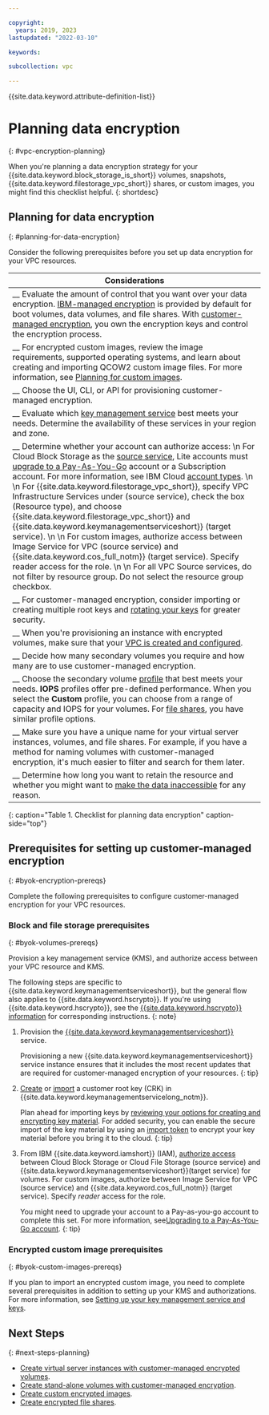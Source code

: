 ```yaml
---

copyright:
  years: 2019, 2023
lastupdated: "2022-03-10"

keywords:

subcollection: vpc

---
```


{{site.data.keyword.attribute-definition-list}}

# Planning data encryption
{: #vpc-encryption-planning}

When you're planning a data encryption strategy for your {{site.data.keyword.block_storage_is_short}} volumes, snapshots, {{site.data.keyword.filestorage_vpc_short}} shares, or custom images, you might find this checklist helpful.
{: shortdesc}

## Planning for data encryption
{: #planning-for-data-encryption}

Consider the following prerequisites before you set up data encryption for your VPC resources.

|        Considerations|
|-------------------|
|__ Evaluate the amount of control that you want over your data encryption. [IBM-managed encryption](/docs/vpc?topic=vpc-vpc-encryption-about#vpc-provider-managed-encryption) is provided by default for boot volumes, data volumes, and file shares. With [customer-managed encryption](/docs/vpc?topic=vpc-vpc-encryption-about#vpc-customer-managed-encryption), you own the encryption keys and control the encryption process. |
|__ For encrypted custom images, review the image requirements, supported operating systems, and learn about creating and importing QCOW2 custom image files. For more information, see [Planning for custom images](/docs/vpc?topic=vpc-planning-custom-images). |
|__ Choose the UI, CLI, or API for provisioning customer-managed encryption. |
|__ Evaluate which [key management service](#byok-encryption-prereqs) best meets your needs. Determine the availability of these services in your region and zone. |
|__ Determine whether your account can authorize access:  \n For Cloud Block Storage as the [source service](/docs/vpc?topic=vpc-vpc-encryption-planning#byok-volumes-prereqs), Lite accounts must [upgrade to a Pay-As-You-Go](/docs/account?topic=account-upgrading-account#upgrade-paygo) account or a Subscription account. For more information, see IBM Cloud [account types](/docs/account?topic=account-accounts). \n \n For {{site.data.keyword.filestorage_vpc_short}}, specify VPC Infrastructure Services under (source service), check the box (Resource type), and choose {{site.data.keyword.filestorage_vpc_short}} and {{site.data.keyword.keymanagementserviceshort}} (target service). \n \n For custom images, authorize access between Image Service for VPC (source service) and {{site.data.keyword.cos_full_notm}} (target service). Specify reader access for the role. \n \n For all VPC Source services, do not filter by resource group. Do not select the resource group checkbox.|
|__ For customer-managed encryption, consider importing or creating multiple root keys and [rotating your keys](/docs/vpc?topic=vpc-vpc-key-rotation) for greater security.|
|__ When you're provisioning an instance with encrypted volumes, make sure that your [VPC is created and configured](/docs/vpc?topic=vpc-getting-started#create-and-configure-vpc).|
|__ Decide how many secondary volumes you require and how many are to use customer-managed encryption. |
|__ Choose the secondary volume [profile](/docs/vpc?topic=vpc-block-storage-profiles) that best meets your needs. **IOPS** profiles offer pre-defined performance. When you select the **Custom** profile, you can choose from a range of capacity and IOPS for your volumes. For [file shares](/docs/vpc?topic=vpc-file-storage-profiles), you have similar profile options.|
|__ Make sure you have a unique name for your virtual server instances, volumes, and file shares. For example, if you have a method for naming volumes with customer-managed encryption, it's much easier to filter and search for them later.|
|__ Determine how long you want to retain the resource and whether you might want to [make the data inaccessible](/docs/vpc?topic=vpc-vpc-encryption-managing#instance-byok-inaccessible-data) for any reason.|
{: caption="Table 1. Checklist for planning data encryption" caption-side="top"}

## Prerequisites for setting up customer-managed encryption
{: #byok-encryption-prereqs}

Complete the following prerequisites to configure customer-managed encryption for your VPC resources.

### Block and file storage prerequisites
{: #byok-volumes-prereqs}

Provision a key management service (KMS), and authorize access between your VPC resource and KMS.

The following steps are specific to {{site.data.keyword.keymanagementserviceshort}}, but the general flow also applies to {{site.data.keyword.hscrypto}}. If you're using {{site.data.keyword.hscrypto}}, see the [{{site.data.keyword.hscrypto}} information](/docs/hs-crypto?topic=hs-crypto-get-started) for corresponding instructions.
{: note}

1. Provision the [{{site.data.keyword.keymanagementserviceshort}}](/docs/key-protect?topic=key-protect-provision) service.

   Provisioning a new {{site.data.keyword.keymanagementserviceshort}} service instance ensures that it includes the most recent updates that are required for customer-managed encryption of your resources.
   {: tip}

1. [Create](/docs/key-protect?topic=key-protect-create-root-keys) or [import](/docs/key-protect?topic=key-protect-import-root-keys) a customer root key (CRK) in {{site.data.keyword.keymanagementservicelong_notm}}.

   Plan ahead for importing keys by [reviewing your options for creating and encrypting key material](/docs/key-protect?topic=key-protect-importing-keys#plan-ahead). For added security, you can enable the secure import of the key material by using an [import token](/docs/key-protect?topic=key-protect-importing-keys#using-import-tokens) to encrypt your key material before you bring it to the cloud.
   {: tip}

1. From IBM {{site.data.keyword.iamshort}} (IAM), [authorize access](/docs/account?topic=account-serviceauth#serviceauth) between Cloud Block Storage or Cloud File Storage (source service) and {{site.data.keyword.keymanagementserviceshort}}(target service) for volumes. For custom images, authorize between Image Service for VPC (source service) and {{site.data.keyword.cos_full_notm}} (target service). Specify _reader_ access for the role.

    You might need to upgrade your account to a Pay-as-you-go account to complete this set. For more information, see[Upgrading to a Pay-As-You-Go account](/docs/account?topic=account-upgrading-account#upgrade-paygo).
    {: tip}

### Encrypted custom image prerequisites
{: #byok-custom-images-prereqs}

If you plan to import an encrypted custom image, you need to complete several prerequisites in addition to setting up your KMS and authorizations. For more information, see [Setting up your key management service and keys](/docs/vpc?topic=vpc-create-encrypted-custom-image#kms-prereqs).

## Next Steps
{: #next-steps-planning}

* [Create virtual server instances with customer-managed encrypted volumes](/docs/vpc?topic=vpc-creating-instances-byok).
* [Create stand-alone volumes with customer-managed encryption](/docs/vpc?topic=vpc-block-storage-vpc-encryption).
* [Create custom encrypted images](/docs/vpc?topic=vpc-create-encrypted-custom-image).
* [Create encrypted file shares](/docs/vpc?topic=vpc-file-storage-vpc-encryption).
